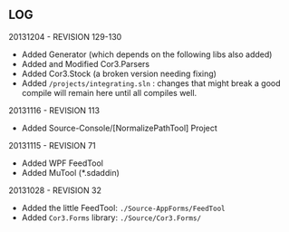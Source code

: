 
## LOG

20131204 - REVISION 129-130

- Added Generator (which depends on the following libs also added)
- Added and Modified Cor3.Parsers
- Added Cor3.Stock (a broken version needing fixing)
- Added `/projects/integrating.sln` : changes that might break a good compile will remain here until all compiles well.

20131116 - REVISION 113

- Added Source-Console/[NormalizePathTool] Project

20131115 - REVISION 71

- Added WPF FeedTool
- Added MuTool (*.sdaddin)

20131028 - REVISION 32

- Added the little FeedTool: `./Source-AppForms/FeedTool`
- Added `Cor3.Forms` library: `./Source/Cor3.Forms/`